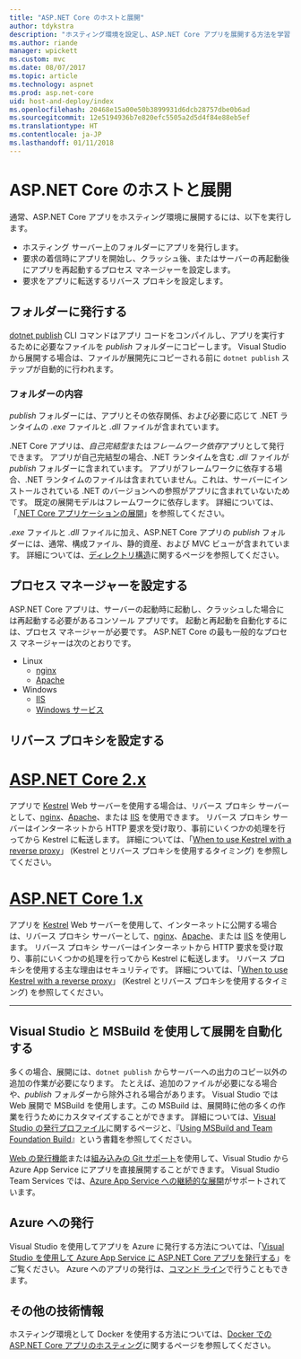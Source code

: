 ```yaml
---
title: "ASP.NET Core のホストと展開"
author: tdykstra
description: "ホスティング環境を設定し、ASP.NET Core アプリを展開する方法を学習します。"
ms.author: riande
manager: wpickett
ms.custom: mvc
ms.date: 08/07/2017
ms.topic: article
ms.technology: aspnet
ms.prod: asp.net-core
uid: host-and-deploy/index
ms.openlocfilehash: 20468e15a00e50b3899931d6dcb28757dbe0b6ad
ms.sourcegitcommit: 12e5194936b7e820efc5505a2d5d4f84e88eb5ef
ms.translationtype: HT
ms.contentlocale: ja-JP
ms.lasthandoff: 01/11/2018
---
```

# <a name="host-and-deploy-aspnet-core"></a>ASP.NET Core のホストと展開

通常、ASP.NET Core アプリをホスティング環境に展開するには、以下を実行します。

* ホスティング サーバー上のフォルダーにアプリを発行します。
* 要求の着信時にアプリを開始し、クラッシュ後、またはサーバーの再起動後にアプリを再起動するプロセス マネージャーを設定します。
* 要求をアプリに転送するリバース プロキシを設定します。

## <a name="publish-to-a-folder"></a>フォルダーに発行する 

[dotnet publish](/dotnet/articles/core/tools/dotnet-publish) CLI コマンドはアプリ コードをコンパイルし、アプリを実行するために必要なファイルを *publish* フォルダーにコピーします。 Visual Studio から展開する場合は、ファイルが展開先にコピーされる前に `dotnet publish` ステップが自動的に行われます。

### <a name="folder-contents"></a>フォルダーの内容

*publish* フォルダーには、アプリとその依存関係、および必要に応じて .NET ランタイムの *.exe* ファイルと *.dll* ファイルが含まれています。

.NET Core アプリは、*自己完結型*または*フレームワーク依存*アプリとして発行できます。 アプリが自己完結型の場合、.NET ランタイムを含む *.dll* ファイルが *publish* フォルダーに含まれています。 アプリがフレームワークに依存する場合、.NET ランタイムのファイルは含まれていません。これは、サーバーにインストールされている .NET のバージョンへの参照がアプリに含まれていないためです。 既定の展開モデルはフレームワークに依存します。 詳細については、「[.NET Core アプリケーションの展開](/dotnet/articles/core/deploying/index)」を参照してください。

*.exe* ファイルと *.dll* ファイルに加え、ASP.NET Core アプリの *publish* フォルダーには、通常、構成ファイル、静的資産、および MVC ビューが含まれています。 詳細については、[ディレクトリ構造](xref:host-and-deploy/directory-structure)に関するページを参照してください。

## <a name="set-up-a-process-manager"></a>プロセス マネージャーを設定する

ASP.NET Core アプリは、サーバーの起動時に起動し、クラッシュした場合には再起動する必要があるコンソール アプリです。 起動と再起動を自動化するには、プロセス マネージャーが必要です。 ASP.NET Core の最も一般的なプロセス マネージャーは次のとおりです。

* Linux
  * [nginx](xref:host-and-deploy/linux-nginx)
  * [Apache](xref:host-and-deploy/linux-apache)
* Windows
  * [IIS](xref:host-and-deploy/iis/index)
  * [Windows サービス](xref:host-and-deploy/windows-service)

## <a name="set-up-a-reverse-proxy"></a>リバース プロキシを設定する

# <a name="aspnet-core-2xtabaspnetcore2x"></a>[ASP.NET Core 2.x](#tab/aspnetcore2x)

アプリで [Kestrel](xref:fundamentals/servers/kestrel) Web サーバーを使用する場合は、リバース プロキシ サーバーとして、[nginx](xref:host-and-deploy/linux-nginx)、[Apache](xref:host-and-deploy/linux-apache)、または [IIS](xref:host-and-deploy/iis/index) を使用できます。 リバース プロキシ サーバーはインターネットから HTTP 要求を受け取り、事前にいくつかの処理を行ってから Kestrel に転送します。 詳細については、「[When to use Kestrel with a reverse proxy](xref:fundamentals/servers/kestrel?tabs=aspnetcore2x#when-to-use-kestrel-with-a-reverse-proxy)」 (Kestrel とリバース プロキシを使用するタイミング) を参照してください。

# <a name="aspnet-core-1xtabaspnetcore1x"></a>[ASP.NET Core 1.x](#tab/aspnetcore1x)

アプリを [Kestrel](xref:fundamentals/servers/kestrel) Web サーバーを使用して、インターネットに公開する場合は、リバース プロキシ サーバーとして、[nginx](xref:host-and-deploy/linux-nginx)、[Apache](xref:host-and-deploy/linux-apache)、または [IIS](xref:host-and-deploy/iis/index) を使用します。 リバース プロキシ サーバーはインターネットから HTTP 要求を受け取り、事前にいくつかの処理を行ってから Kestrel に転送します。 リバース プロキシを使用する主な理由はセキュリティです。 詳細については、「[When to use Kestrel with a reverse proxy](xref:fundamentals/servers/kestrel?tabs=aspnetcore1x#when-to-use-kestrel-with-a-reverse-proxy)」 (Kestrel とリバース プロキシを使用するタイミング) を参照してください。

---

## <a name="using-visual-studio-and-msbuild-to-automate-deployment"></a>Visual Studio と MSBuild を使用して展開を自動化する

多くの場合、展開には、`dotnet publish` からサーバーへの出力のコピー以外の追加の作業が必要になります。 たとえば、追加のファイルが必要になる場合や、*publish* フォルダーから除外される場合があります。 Visual Studio では Web 展開で MSBuild を使用します。この MSBuild は、展開時に他の多くの作業を行うためにカスタマイズすることができます。 詳細については、[Visual Studio の発行プロファイル](xref:host-and-deploy/visual-studio-publish-profiles)に関するページと、『[Using MSBuild and Team Foundation Build](http://msbuildbook.com/)』という書籍を参照してください。

[Web の発行機能](xref:tutorials/publish-to-azure-webapp-using-vs)または[組み込みの Git サポート](xref:host-and-deploy/azure-apps/azure-continuous-deployment)を使用して、Visual Studio から Azure App Service にアプリを直接展開することができます。 Visual Studio Team Services では、[Azure App Service への継続的な展開](/vsts/build-release/apps/cd/azure/aspnet-core-to-azure-webapp?tabs=vsts)がサポートされています。

## <a name="publishing-to-azure"></a>Azure への発行

Visual Studio を使用してアプリを Azure に発行する方法については、「[Visual Studio を使用して Azure App Service に ASP.NET Core アプリを発行する](xref:tutorials/publish-to-azure-webapp-using-vs)」をご覧ください。 Azure へのアプリの発行は、[コマンド ライン](xref:tutorials/publish-to-azure-webapp-using-cli)で行うこともできます。

## <a name="additional-resources"></a>その他の技術情報

ホスティング環境として Docker を使用する方法については、[Docker での ASP.NET Core アプリのホスティング](xref:host-and-deploy/docker/index)に関するページを参照してください。
